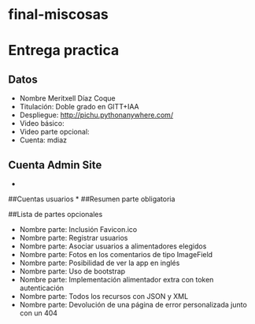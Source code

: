 # final-miscosas
# Entrega practica

## Datos

* Nombre Meritxell Díaz Coque
* Titulación: Doble grado en GITT+IAA
* Despliegue: http://pichu.pythonanywhere.com/
* Video básico:
* Video parte opcional:
* Cuenta: mdiaz

## Cuenta Admin Site
*
##Cuentas usuarios
*
##Resumen parte obligatoria

##Lista de partes opcionales
* Nombre parte: Inclusión Favicon.ico
* Nombre parte: Registrar usuarios
* Nombre parte: Asociar usuarios a alimentadores elegidos
* Nombre parte: Fotos en los comentarios de tipo ImageField
* Nombre parte: Posibilidad de ver la app en inglés
* Nombre parte: Uso de bootstrap
* Nombre parte: Implementación alimentador extra con token autenticación
* Nombre parte: Todos los recursos con JSON y XML
* Nombre parte: Devolución de una página de error personalizada junto con un 404
